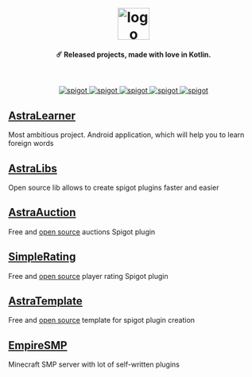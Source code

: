 <h1 align="center">
  <br>
  <img src="https://astrainteractive.ru/static/media/logo.690661b3ac9b83328bee627e0d18ace5.svg" alt="logo" width="64">
  <br>
</h1>
<h4 align="center">☄️ Released projects, made with love in Kotlin.</h4>
</br>
<p align="center">
    <a href="https://github.com/Astra-Interactive/AstraLibs">
        <img alt="spigot" src="https://img.shields.io/badge/github-AstraLibs-1B76CA"/>
    </a>    
    <a href="https://www.spigotmc.org/resources/astra-market.99114/">
        <img alt="spigot" src="https://img.shields.io/badge/github-AstraMarket-1B76CA"/>
    </a>
    <a href="https://www.spigotmc.org/resources/simple-rating.103317/">
        <img alt="spigot" src="https://img.shields.io/badge/github-SimpleRating-1B76CA"/>
    </a>
    <a href="https://www.spigotmc.org/resources/astra-template.103383/">
        <img alt="spigot" src="https://img.shields.io/badge/github-AstraTemplate-1B76CA"/>
    </a>
    <a href="https://play.google.com/store/apps/details?id=com.makeevrserg.astralearner">
        <img alt="spigot" src="https://img.shields.io/badge/GooglePlay-AstraLearner-1B76CA"/>
    </a>
</p>

## [AstraLearner](https://play.google.com/store/apps/details?id=com.makeevrserg.astralearner)
Most ambitious project. Android application, which will help you to learn foreign words

## [AstraLibs](https://github.com/Astra-Interactive/AstraLibs) 
Open source lib allows to create spigot plugins faster and easier

## [AstraAuction](https://www.spigotmc.org/resources/astra-market.99114/)
Free and [open source](https://github.com/Astra-Interactive/AstraAuctions) auctions Spigot plugin 
## [SimpleRating](https://www.spigotmc.org/resources/simple-rating.103317/)
Free and [open source](https://github.com/Astra-Interactive/AstraRating) player rating Spigot plugin 
## [AstraTemplate](https://www.spigotmc.org/resources/astra-template.103383/)
Free and [open source](https://github.com/Astra-Interactive/AstraTemplate) template for spigot plugin creation
## [EmpireSMP](https://empireprojekt.ru/)
Minecraft SMP server with lot of self-written plugins
